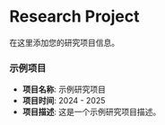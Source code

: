 # Research Project

在这里添加您的研究项目信息。

### 示例项目
- **项目名称**: 示例研究项目
- **项目时间**: 2024 - 2025
- **项目描述**: 这是一个示例研究项目描述。